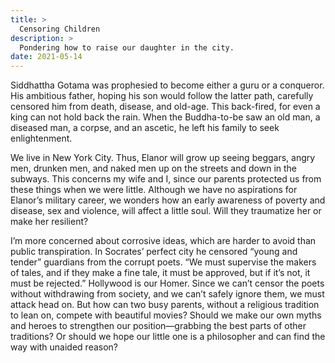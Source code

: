 ```yaml
---
title: >
  Censoring Children
description: >
  Pondering how to raise our daughter in the city.
date: 2021-05-14
---
```


Siddhattha Gotama was prophesied to become either a guru or a conqueror. His ambitious father, hoping his son would follow the latter path, carefully censored him from death, disease, and old-age. This back-fired, for even a king can not hold back the rain. When the Buddha-to-be saw an old man, a diseased man, a corpse, and an ascetic, he left his family to seek enlightenment.

We live in New York City. Thus, Elanor will grow up seeing beggars, angry men, drunken men, and naked men up on the streets and down in the subways. This concerns my wife and I, since our parents protected us from these things when we were little. Although we have no aspirations for Elanor’s military career, we wonders how an early awareness of poverty and disease, sex and violence, will affect a little soul. Will they traumatize her or make her resilient?

I’m more concerned about corrosive ideas, which are harder to avoid than public transpiration. In Socrates’ perfect city he censored “young and tender” guardians from the corrupt poets. “We must supervise the makers of tales, and if they make a fine tale, it must be approved, but if it’s not, it must be rejected.” Hollywood is our Homer. Since we can’t censor the poets without withdrawing from society, and we can’t safely ignore them, we must attack head on. But how can two busy parents, without a religious tradition to lean on, compete with beautiful movies? Should we make our own myths and heroes to strengthen our position—grabbing the best parts of other traditions? Or should we hope our little one is a philosopher and can find the way with unaided reason?
